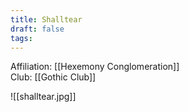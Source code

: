 ```yaml
---
title: Shalltear
draft: false
tags:
---
```

Affiliation: [[Hexemony Conglomeration]]  
Club: [[Gothic Club]]

![[shalltear.jpg]]